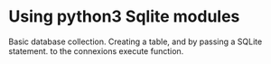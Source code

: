 # Using python3 Sqlite modules

Basic database collection. 
Creating a table, and by passing a SQLite statement.
to the connexions execute function.
